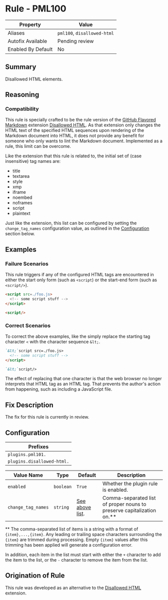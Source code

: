 # Rule - PML100

| Property | Value |
| --- | -- |
| Aliases | `pml100`, `disallowed-html` |
| Autofix Available | Pending review |
| Enabled By Default | No |

## Summary

Disallowed HTML elements.

## Reasoning

### Compatibility

This rule is specially crafted to be the rule version of the
[GitHub Flavored Markdown](https://github.github.com/gfm/) extension
[Disallowed HTML](../extensions/disallowed-raw-html.md). As that extension only
changes the HTML text of the specified HTML sequences upon rendering of the Markdown
document into HTML, it does not provide any benefit for someone who only wants
to lint the Markdown document. Implemented as a rule, this limit can be overcome.

Like the extension that this rule is related to, the initial set of (case insensitive)
tag names are:

- title
- textarea
- style
- xmp
- iframe
- noembed
- noframes
- script
- plaintext

Just like the extension, this list can be configured by setting the `change_tag_names`
configuration value, as outlined in the [Configuration](#configuration) section
below.

## Examples

### Failure Scenarios

This rule triggers if any of the configured HTML tags are encountered in either
the start only form (such as `<script`) or the start-end form (such as `<script/>`).

```Markdown
<script src=./foo.js>
  <!-- some script stuff -->
</script>

<script/>
```

### Correct Scenarios

To correct the above examples, like the simply replace the starting tag character
`<` with the character sequence `&lt;`.

```Markdown
`&lt;`script src=./foo.js>
  <!-- some script stuff -->
</script>

`&lt;`script/>
```

The effect of replacing that one character is that the web browser no longer interprets
that HTML tag as an HTML tag. That prevents the author's action from happening,
such as including a JavaScript file.

## Fix Description

The fix for this rule is currently in review.

## Configuration

| Prefixes |
| --- |
| `plugins.pml101.` |
| `plugins.disallowed-html.` |

<!-- pyml disable-num-lines 4 line-length-->
| Value Name | Type | Default | Description |
| -- | -- | -- | -- |
| `enabled` | `boolean` | `True` | Whether the plugin rule is enabled. |
| `change_tag_names` | `string` | [See above list](#compatibility). | Comma-separated list of proper nouns to preserve capitalization on.** |

** The comma-separated list of items is a string with a format of `{item},...,{item}`.
Any leading or trailing space characters surrounding the `{item}` are trimmed during
processing.  Empty `{item}` values after this trimming has been applied will generate
a configuration error.

In addition, each item in the list must start with either the `+` character
to add the item to the list, or the `-` character to remove the item from the list.

## Origination of Rule

This rule was developed as an alternative to the
[Disallowed HTML](../extensions/disallowed-raw-html.md) extension.
